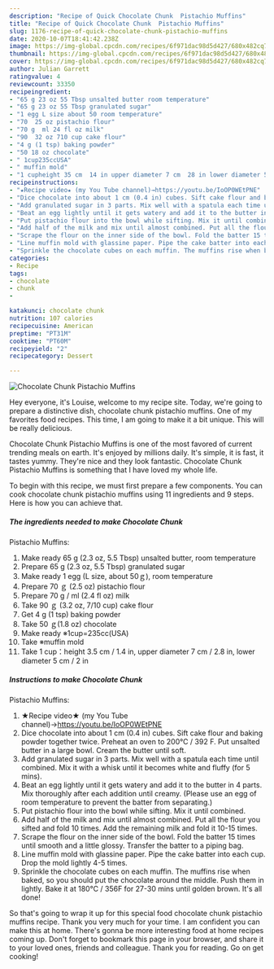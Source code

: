 ```yaml
---
description: "Recipe of Quick Chocolate Chunk  Pistachio Muffins"
title: "Recipe of Quick Chocolate Chunk  Pistachio Muffins"
slug: 1176-recipe-of-quick-chocolate-chunk-pistachio-muffins
date: 2020-10-07T18:41:42.238Z
image: https://img-global.cpcdn.com/recipes/6f971dac98d5d427/680x482cq70/chocolate-chunk-pistachio-muffins-recipe-main-photo.jpg
thumbnail: https://img-global.cpcdn.com/recipes/6f971dac98d5d427/680x482cq70/chocolate-chunk-pistachio-muffins-recipe-main-photo.jpg
cover: https://img-global.cpcdn.com/recipes/6f971dac98d5d427/680x482cq70/chocolate-chunk-pistachio-muffins-recipe-main-photo.jpg
author: Julian Garrett
ratingvalue: 4
reviewcount: 33350
recipeingredient:
- "65 g 23 oz 55 Tbsp unsalted butter room temperature"
- "65 g 23 oz 55 Tbsp granulated sugar"
- "1 egg L size about 50 room temperature"
- "70  25 oz pistachio flour"
- "70 g  ml 24 fl oz milk"
- "90  32 oz 710 cup cake flour"
- "4 g (1 tsp) baking powder"
- "50 18 oz chocolate"
- " 1cup235ccUSA"
- " muffin mold"
- "1 cupheight 35 cm  14 in upper diameter 7 cm  28 in lower diameter 5 cm  2 in"
recipeinstructions:
- "★Recipe video★ (my You Tube channel)→https://youtu.be/IoOP0WEtPNE"
- "Dice chocolate into about 1 cm (0.4 in) cubes. Sift cake flour and baking powder together twice. Preheat an oven to 200℃ / 392 F. Put unsalted butter in a large bowl. Cream the butter until soft."
- "Add granulated sugar in 3 parts. Mix well with a spatula each time until combined. Mix it with a whisk until it becomes white and fluffy (for 5 mins)."
- "Beat an egg lightly until it gets watery and add it to the butter in 4 parts. Mix thoroughly after each addition until creamy. (Please use an egg of room temperature to prevent the batter from separating.)"
- "Put pistachio flour into the bowl while sifting. Mix it until combined."
- "Add half of the milk and mix until almost combined. Put all the flour you sifted and fold 10 times. Add the remaining milk and fold it 10-15 times."
- "Scrape the flour on the inner side of the bowl. Fold the batter 15 times until smooth and a little glossy. Transfer the batter to a piping bag."
- "Line muffin mold with glassine paper. Pipe the cake batter into each cup. Drop the mold lightly 4-5 times."
- "Sprinkle the chocolate cubes on each muffin. The muffins rise when baked, so you should put the chocolate around the middle. Push them in lightly. Bake it at 180℃ / 356F for 27-30 mins until golden brown. It&#39;s all done!"
categories:
- Recipe
tags:
- chocolate
- chunk
- 

katakunci: chocolate chunk  
nutrition: 107 calories
recipecuisine: American
preptime: "PT31M"
cooktime: "PT60M"
recipeyield: "2"
recipecategory: Dessert

---
```



![Chocolate Chunk 
Pistachio Muffins](https://img-global.cpcdn.com/recipes/6f971dac98d5d427/680x482cq70/chocolate-chunk-pistachio-muffins-recipe-main-photo.jpg)

Hey everyone, it's Louise, welcome to my recipe site. Today, we're going to prepare a distinctive dish, chocolate chunk 
pistachio muffins. One of my favorites food recipes. This time, I am going to make it a bit unique. This will be really delicious.

Chocolate Chunk 
Pistachio Muffins is one of the most favored of current trending meals on earth. It's enjoyed by millions daily. It's simple, it is fast, it tastes yummy. They're nice and they look fantastic. Chocolate Chunk 
Pistachio Muffins is something that I have loved my whole life.




To begin with this recipe, we must first prepare a few components. You can cook chocolate chunk 
pistachio muffins using 11 ingredients and 9 steps. Here is how you can achieve that.

<!--inarticleads1-->

##### The ingredients needed to make Chocolate Chunk 
Pistachio Muffins:

1. Make ready 65 g (2.3 oz, 5.5 Tbsp) unsalted butter, room temperature
1. Prepare 65 g (2.3 oz, 5.5 Tbsp) granulated sugar
1. Make ready 1 egg (L size, about 50ｇ), room temperature
1. Prepare 70 ｇ (2.5 oz) pistachio flour
1. Prepare 70 g / ml (2.4 fl oz) milk
1. Take 90 ｇ (3.2 oz, 7/10 cup) cake flour
1. Get 4 g (1 tsp) baking powder
1. Take 50 ｇ(1.8 oz) chocolate
1. Make ready  ※1cup=235cc(USA)
1. Take  ※muffin mold
1. Take 1 cup：height 3.5 cm / 1.4 in, upper diameter 7 cm / 2.8 in, lower diameter 5 cm / 2 in




<!--inarticleads2-->

##### Instructions to make Chocolate Chunk 
Pistachio Muffins:

1. ★Recipe video★ (my You Tube channel)→https://youtu.be/IoOP0WEtPNE
1. Dice chocolate into about 1 cm (0.4 in) cubes. Sift cake flour and baking powder together twice. Preheat an oven to 200℃ / 392 F. Put unsalted butter in a large bowl. Cream the butter until soft.
1. Add granulated sugar in 3 parts. Mix well with a spatula each time until combined. Mix it with a whisk until it becomes white and fluffy (for 5 mins).
1. Beat an egg lightly until it gets watery and add it to the butter in 4 parts. Mix thoroughly after each addition until creamy. (Please use an egg of room temperature to prevent the batter from separating.)
1. Put pistachio flour into the bowl while sifting. Mix it until combined.
1. Add half of the milk and mix until almost combined. Put all the flour you sifted and fold 10 times. Add the remaining milk and fold it 10-15 times.
1. Scrape the flour on the inner side of the bowl. Fold the batter 15 times until smooth and a little glossy. Transfer the batter to a piping bag.
1. Line muffin mold with glassine paper. Pipe the cake batter into each cup. Drop the mold lightly 4-5 times.
1. Sprinkle the chocolate cubes on each muffin. The muffins rise when baked, so you should put the chocolate around the middle. Push them in lightly. Bake it at 180℃ / 356F for 27-30 mins until golden brown. It&#39;s all done!




So that's going to wrap it up for this special food chocolate chunk 
pistachio muffins recipe. Thank you very much for your time. I am confident you can make this at home. There's gonna be more interesting food at home recipes coming up. Don't forget to bookmark this page in your browser, and share it to your loved ones, friends and colleague. Thank you for reading. Go on get cooking!
